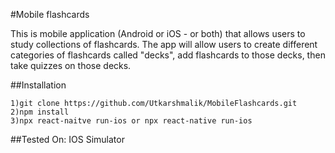 
#Mobile flashcards

This is mobile application (Android or iOS - or both) that allows users to study collections of flashcards. The app will allow users to create different categories of flashcards called "decks", add flashcards to those decks, then take quizzes on those decks.

##Installation


```
1)git clone https://github.com/Utkarshmalik/MobileFlashcards.git
2)npm install
3)npx react-naitve run-ios or npx react-native run-ios
```

##Tested On:
IOS Simulator
